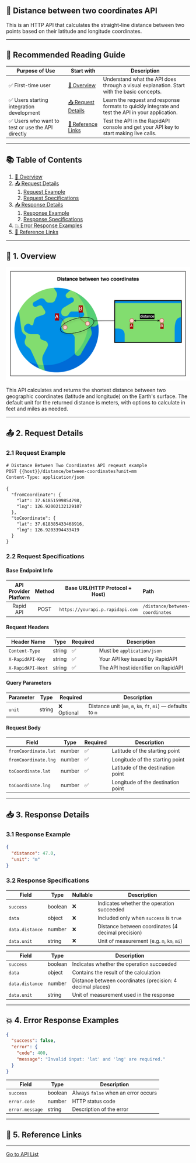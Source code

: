## 📄 Distance between two coordinates API

This is an HTTP API that calculates the straight-line distance between two points based on their latitude and longitude
coordinates.

---

## 👤 Recommended Reading Guide

| Purpose of Use                                   | Start with                                | Description                                                                                       |
|--------------------------------------------------|-------------------------------------------|---------------------------------------------------------------------------------------------------|
| ✅ First-time user                                | [🧭 Overview](#-1-overview)               | Understand what the API does through a visual explanation. Start with the basic concepts.         |
| ✅ Users starting integration development         | [📤 Request Details](#-2-request-details) | Learn the request and response formats to quickly integrate and test the API in your application. |
| ✅ Users who want to test or use the API directly | [🔗 Reference Links](#-5-reference-links) | Test the API in the RapidAPI console and get your API key to start making live calls.             |

---

## 📚 Table of Contents

1. [🧭 Overview](#-1-overview)
2. [📤 Request Details](#-2-request-details)
   1. [Request Example](#21-request-example)
   2. [Request Specifications](#22-request-specifications)
3. [📥 Response Details](#-3-response-details)
    1. [Response Example](#31-response-example)
    2. [Response Specifications](#32-response-specifications)
4. [💥 Error Response Examples](#-4-error-response-examples)
5. [🔗 Reference Links](#-5-reference-links)

---

## 🧭 1. Overview

![distance-between-two-coordinates](./img/distance-between-two-coordinates.png)

This API calculates and returns the shortest distance between two geographic coordinates (latitude and longitude) on the
Earth's surface.
The default unit for the returned distance is meters, with options to calculate in feet and miles as needed.

---

## 📤 2. Request Details

### 2.1 Request Example

```http request
# Distance Between Two Coordinates API reqeust example
POST {{host}}/distance/between-coordinates?unit=mm
Content-Type: application/json

{
  "fromCoordinate": {
    "lat": 37.61851599854798,
    "lng": 126.92002132129107
  },
  "toCoordinate": {
    "lat": 37.618385433468916,
    "lng": 126.9203394433419
  }
}
```

### 2.2 Request Specifications

#### Base Endpoint Info

| **API Provider Platform** | **Method** | **Base URL(HTTP Protocol + Host)** | **Path**                        |
|:-------------------------:|:----------:|------------------------------------|:--------------------------------|
|         Rapid API         |    POST    | `https://yourapi.p.rapidapi.com`   | `/distance/between-coordinates` |

#### Request Headers

| Header Name       | Type   | Required | Description                         |
|-------------------|--------|----------|-------------------------------------|
| `Content-Type`    | string | ✅        | Must be `application/json`          |
| `X-RapidAPI-Key`  | string | ✅        | Your API key issued by RapidAPI     |
| `X-RapidAPI-Host` | string | ✅        | The API host identifier on RapidAPI |

#### Query Parameters

| Parameter | Type   | Required   | Description                                                   |
|-----------|--------|------------|---------------------------------------------------------------|
| `unit`    | string | ❌ Optional | Distance unit (`mm`, `m`, `km`, `ft`, `mi`) — defaults to `m` |

#### Request Body

| Field                | Type   | Required | Description                        |
|----------------------|--------|----------|------------------------------------|
| `fromCoordinate.lat` | number | ✅        | Latitude of the starting point     |
| `fromCoordinate.lng` | number | ✅        | Longitude of the starting point    |
| `toCoordinate.lat`   | number | ✅        | Latitude of the destination point  |
| `toCoordinate.lng`   | number | ✅        | Longitude of the destination point |

---

## 📥 3. Response Details

### 3.1 Response Example

```json
{
  "distance": 47.0,
  "unit": "m"
}
```

### 3.2 Response Specifications

| Field           | Type    | Nullable | Description                                        |
|-----------------|---------|----------|----------------------------------------------------|
| `success`       | boolean | ❌        | Indicates whether the operation succeeded          |
| `data`          | object  | ❌        | Included only when `success` is `true`             |
| `data.distance` | number  | ❌        | Distance between coordinates (4 decimal precision) |
| `data.unit`     | string  | ❌        | Unit of measurement (e.g. `m`, `km`, `mi`)         |

| Field           | Type    | Description                                                |
|-----------------|---------|------------------------------------------------------------|
| `success`       | boolean | Indicates whether the operation succeeded                  |
| `data`          | object  | Contains the result of the calculation                     |
| `data.distance` | number  | Distance between coordinates (precision: 4 decimal places) |
| `data.unit`     | string  | Unit of measurement used in the response                   |

---

## 💥 4. Error Response Examples

```json
{
  "success": false,
  "error": {
    "code": 400,
    "message": "Invalid input: 'lat' and 'lng' are required."
  }
}
```

| Field           | Type    | Description                         |
|-----------------|---------|-------------------------------------|
| `success`       | boolean | Always `false` when an error occurs |
| `error.code`    | number  | HTTP status code                    |
| `error.message` | string  | Description of the error            |

---

## 🔗 5. Reference Links

---

[Go to API List](../index.md)
